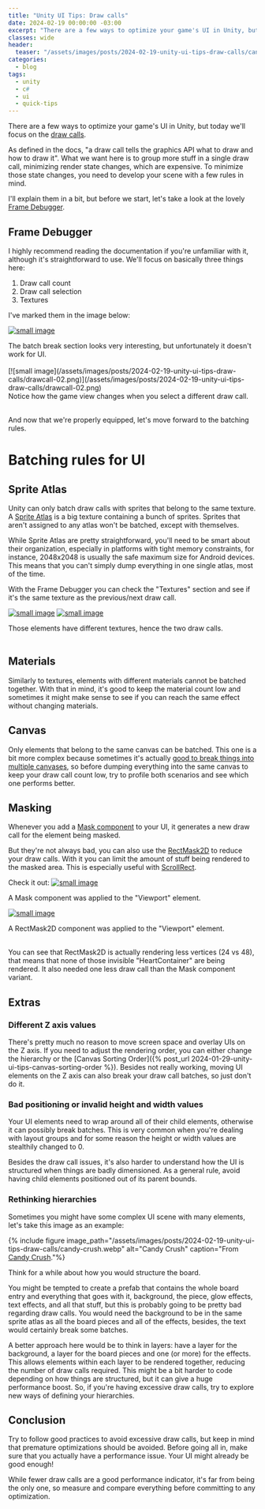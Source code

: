 ```yaml
---
title: "Unity UI Tips: Draw calls"
date: 2024-02-19 00:00:00 -03:00
excerpt: "There are a few ways to optimize your game's UI in Unity, but today we'll focus on the draw calls."
classes: wide
header: 
  teaser: "/assets/images/posts/2024-02-19-unity-ui-tips-draw-calls/candy-crush.webp"
categories:
  - blog
tags:
  - unity
  - c#
  - ui
  - quick-tips
---
```


There are a few ways to optimize your game's UI in Unity, but today we'll focus on the [draw calls](https://docs.unity3d.com/Manual/optimizing-draw-calls.html).

As defined in the docs, "a draw call tells the graphics API what to draw and how to draw it".
What we want here is to group more stuff in a single draw call, minimizing render state changes, which are expensive. To minimize those state changes, you need to develop your scene with a few rules in mind. 

I'll explain them in a bit, but before we start, let's take a look at the lovely [Frame Debugger](https://docs.unity3d.com/Manual/frame-debugger-window.html).

## Frame Debugger
I highly recommend reading the documentation if you're unfamiliar with it, although it's straightforward to use.
We'll focus on basically three things here:
1. Draw call count
2. Draw call selection
3. Textures

I've marked them in the image below:

[![small image](/assets/images/posts/2024-02-19-unity-ui-tips-draw-calls/drawcall-03.png)](/assets/images/posts/2024-02-19-unity-ui-tips-draw-calls/drawcall-03.png)
<figcaption>The batch break section looks very interesting, but unfortunately it doesn't work for UI.</figcaption><br>
[![small image](/assets/images/posts/2024-02-19-unity-ui-tips-draw-calls/drawcall-02.png)](/assets/images/posts/2024-02-19-unity-ui-tips-draw-calls/drawcall-02.png)
<figcaption>Notice how the game view changes when you select a different draw call.</figcaption><br>

And now that we're properly equipped, let's move forward to the batching rules.

# Batching rules for UI

## Sprite Atlas
Unity can only batch draw calls with sprites that belong to the same texture. A [Sprite Atlas](https://docs.unity3d.com/2022.1/Documentation/Manual/SpriteAtlasV2.html) is a big texture containing a bunch of sprites. Sprites that aren't assigned to any atlas won't be batched, except with themselves.

While Sprite Atlas are pretty straightforward, you'll need to be smart about their organization, especially in platforms with tight memory constraints, for instance, 2048x2048 is usually the safe maximum size for Android devices. This means that you can't simply dump everything in one single atlas, most of the time. 

With the Frame Debugger you can check the "Textures" section and see if it's the same texture as the previous/next draw call.

[![small image](/assets/images/posts/2024-02-19-unity-ui-tips-draw-calls/drawcall-atlas-01.png)](/assets/images/posts/2024-02-19-unity-ui-tips-draw-calls/drawcall-atlas-01.png)
[![small image](/assets/images/posts/2024-02-19-unity-ui-tips-draw-calls/drawcall-atlas-02.png)](/assets/images/posts/2024-02-19-unity-ui-tips-draw-calls/drawcall-atlas-02.png)
<figcaption>Those elements have different textures, hence the two draw calls.</figcaption><br>

## Materials
Similarly to textures, elements with different materials cannot be batched together. With that in mind, it's good to keep the material count low and sometimes it might make sense to see if you can reach the same effect without changing materials.

## Canvas
Only elements that belong to the same canvas can be batched. This one is a bit more complex because sometimes it's actually [good to break things into multiple canvases](https://unity.com/how-to/unity-ui-optimization-tips), so before dumping everything into the same canvas to keep your draw call count low, try to profile both scenarios and see which one performs better.

## Masking
Whenever you add a [Mask component](https://docs.unity3d.com/Packages/com.unity.ugui@1.0/manual/script-Mask.html) to your UI, it generates a new draw call for the element being masked.

But they're not always bad, you can also use the [RectMask2D](https://docs.unity3d.com/Packages/com.unity.ugui@1.0/manual/script-RectMask2D.html) to reduce your draw calls. With it you can limit the amount of stuff being rendered to the masked area. This is especially useful with [ScrollRect](https://docs.unity3d.com/Packages/com.unity.ugui@1.0/manual/script-ScrollRect.html). 

Check it out:
[![small image](/assets/images/posts/2024-02-19-unity-ui-tips-draw-calls/drawcall-mask-01.png)](/assets/images/posts/2024-02-19-unity-ui-tips-draw-calls/drawcall-mask-01.png)
<figcaption>A Mask component was applied to the "Viewport" element.</figcaption>

[![small image](/assets/images/posts/2024-02-19-unity-ui-tips-draw-calls/drawcall-mask-02.png)](/assets/images/posts/2024-02-19-unity-ui-tips-draw-calls/drawcall-mask-02.png)
<figcaption>A RectMask2D component was applied to the "Viewport" element.</figcaption><br>

You can see that RectMask2D is actually rendering less vertices (24 vs 48), that means that none of those invisible "HeartContainer" are being rendered. It also needed one less draw call than the Mask component variant.

## Extras

### Different Z axis values
There's pretty much no reason to move screen space and overlay UIs on the Z axis. If you need to adjust the rendering order, you can either change the hierarchy or the [Canvas Sorting Order]({% post_url 2024-01-29-unity-ui-tips-canvas-sorting-order %}). Besides not really working, moving UI elements on the Z axis can also break your draw call batches, so just don't do it.

### Bad positioning or invalid height and width values
Your UI elements need to wrap around all of their child elements, otherwise it can possibly break batches. This is very common when you're dealing with layout groups and for some reason the height or width values are stealthily changed to 0.

Besides the draw call issues, it's also harder to understand how the UI is structured when things are badly dimensioned. As a general rule, avoid having child elements positioned out of its parent bounds.

### Rethinking hierarchies
Sometimes you might have some complex UI scene with many elements, let's take this image as an example:

{% include figure image_path="/assets/images/posts/2024-02-19-unity-ui-tips-draw-calls/candy-crush.webp" alt="Candy Crush" caption="From [Candy Crush](https://www.king.com/game/candycrush)."%}

Think for a while about how you would structure the board.

You might be tempted to create a prefab that contains the whole board entry and everything that goes with it, background, the piece, glow effects, text effects, and all that stuff, but this is probably going to be pretty bad regarding draw calls. You would need the background to be in the same sprite atlas as all the board pieces and all of the effects, besides, the text would certainly break some batches.

A better approach here would be to think in layers: have a layer for the background, a layer for the board pieces and one (or more) for the effects. This allows elements within each layer to be rendered together, reducing the number of draw calls required.
This might be a bit harder to code depending on how things are structured, but it can give a huge performance boost. So, if you're having excessive draw calls, try to explore new ways of defining your hierarchies.

## Conclusion
Try to follow good practices to avoid excessive draw calls, but keep in mind that premature optimizations should be avoided. Before going all in, make sure that you actually have a performance issue. Your UI might already be good enough!

While fewer draw calls are a good performance indicator, it's far from being the only one, so measure and compare everything before committing to any optimization.
